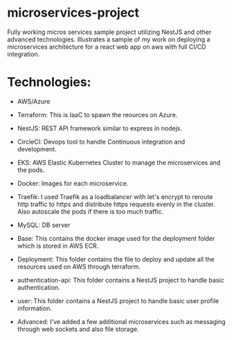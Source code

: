 # microservices-project
Fully working micros services sample project utilizing NestJS and other advanced technologies.
Illustrates a sample of my work on deploying a microservices architecture for a react web app on aws with full CI/CD integration.

# Technologies:

* AWS/Azure

* Terraform: This is IaaC to spawn the reources on Azure.

* NestJS: REST API framework similar to express in nodejs.

* CircleCI: Devops tool to handle Continuous integration and development.

* EKS: AWS Elastic Kubernetes Cluster to manage the microservices and the pods.

* Docker: Images for each microservice.

* Traefik: I used Traefik as a loadbalancer with let's encrypt to reroute http traffic to https and distribute https requests evenly in the cluster. Also autoscale the pods if there is too much traffic.

* MySQL: DB server

* Base: This contains the docker image used for the deployment folder which is stored in AWS ECR.

* Deployment: This folder contains the file to deploy and update all the resources used on AWS through terraform.

* authentication-api: This folder contains a NestJS project to handle basic authentication.

* user: This folder contains a NestJS project to handle basic user profile information.

* Advanced: I've added a few additional microservices such as messaging through web sockets and also file storage.

